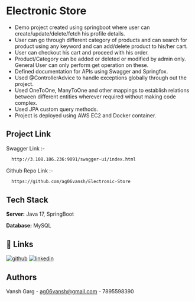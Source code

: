 
# Electronic Store

* Demo project created using springboot where user can create/update/delete/fetch his profile details.
* User can go through different category of products and can search for product using any keyword and can add/delete product to his/her cart.
* User can checkout his cart and proceed with his order.
* Product/Category can be added or deleted or modified by admin only. General User can only perform get operation on these.
* Defined documentation for APIs using Swagger and Springfox.
* Used @ControllerAdvice to handle exceptions globally through out the project.
* Used OneToOne, ManyToOne and other mappings to establish relations between different entities wherever required without making code complex.
* Used JPA custom query methods.
* Project is deployed using AWS EC2 and Docker container.
## Project Link

Swagger Link :-

```bash
  http://3.108.186.236:9091/swagger-ui/index.html
```
Github Repo Link :-

```bash
  https://github.com/ag06vansh/Electronic-Store
```

## Tech Stack

**Server:** Java 17, SpringBoot

**Database:** MySQL

## 🔗 Links
[![github](https://img.shields.io/badge/my_portfolio-000?style=for-the-badge&logo=ko-fi&logoColor=white)](https://github.com/ag06vansh)
[![linkedin](https://img.shields.io/badge/linkedin-0A66C2?style=for-the-badge&logo=linkedin&logoColor=white)](https://www.linkedin.com/in/vansh-garg-5b316a179/)


## Authors

Vansh Garg - ag06vansh@gmail.com - 7895598390
